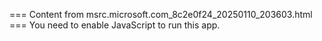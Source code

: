 === Content from msrc.microsoft.com_8c2e0f24_20250110_203603.html ===
You need to enable JavaScript to run this app.
